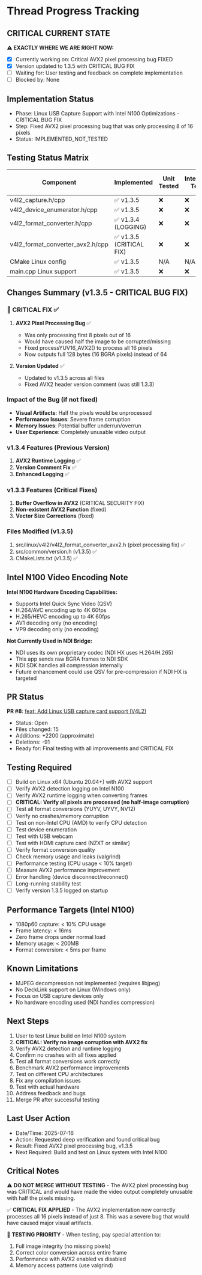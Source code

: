 # Thread Progress Tracking

## CRITICAL CURRENT STATE
**⚠️ EXACTLY WHERE WE ARE RIGHT NOW:**
- [x] Currently working on: Critical AVX2 pixel processing bug FIXED
- [x] Version updated to 1.3.5 with CRITICAL BUG FIX
- [ ] Waiting for: User testing and feedback on complete implementation
- [ ] Blocked by: None

## Implementation Status
- Phase: Linux USB Capture Support with Intel N100 Optimizations - CRITICAL BUG FIX
- Step: Fixed AVX2 pixel processing bug that was only processing 8 of 16 pixels
- Status: IMPLEMENTED_NOT_TESTED

## Testing Status Matrix
| Component | Implemented | Unit Tested | Integration Tested | Multi-Instance Tested | 
|-----------|------------|-------------|--------------------|----------------------|
| v4l2_capture.h/cpp | ✅ v1.3.5 | ❌ | ❌ | ❌ |
| v4l2_device_enumerator.h/cpp | ✅ v1.3.5 | ❌ | ❌ | ❌ |
| v4l2_format_converter.h/cpp | ✅ v1.3.4 (LOGGING) | ❌ | ❌ | ❌ |
| v4l2_format_converter_avx2.h/cpp | ✅ v1.3.5 (CRITICAL FIX) | ❌ | ❌ | ❌ |
| CMake Linux config | ✅ v1.3.5 | N/A | N/A | N/A |
| main.cpp Linux support | ✅ v1.3.5 | ❌ | ❌ | ❌ |

## Changes Summary (v1.3.5 - CRITICAL BUG FIX)

### 🚨 CRITICAL FIX ✅
1. **AVX2 Pixel Processing Bug** ✅
   - Was only processing first 8 pixels out of 16
   - Would have caused half the image to be corrupted/missing
   - Fixed processYUV16_AVX2() to process all 16 pixels
   - Now outputs full 128 bytes (16 BGRA pixels) instead of 64

2. **Version Updated** ✅
   - Updated to v1.3.5 across all files
   - Fixed AVX2 header version comment (was still 1.3.3)

### Impact of the Bug (if not fixed)
- **Visual Artifacts**: Half the pixels would be unprocessed
- **Performance Issues**: Severe frame corruption
- **Memory Issues**: Potential buffer underrun/overrun
- **User Experience**: Completely unusable video output

### v1.3.4 Features (Previous Version)
1. **AVX2 Runtime Logging** ✅
2. **Version Comment Fix** ✅
3. **Enhanced Logging** ✅

### v1.3.3 Features (Critical Fixes)
1. **Buffer Overflow in AVX2** (CRITICAL SECURITY FIX)
2. **Non-existent AVX2 Function** (fixed)
3. **Vector Size Corrections** (fixed)

### Files Modified (v1.3.5)
1. src/linux/v4l2/v4l2_format_converter_avx2.h (pixel processing fix) ✅
2. src/common/version.h (v1.3.5) ✅
3. CMakeLists.txt (v1.3.5) ✅

## Intel N100 Video Encoding Note
**Intel N100 Hardware Encoding Capabilities:**
- Supports Intel Quick Sync Video (QSV)
- H.264/AVC encoding up to 4K 60fps
- H.265/HEVC encoding up to 4K 60fps
- AV1 decoding only (no encoding)
- VP9 decoding only (no encoding)

**Not Currently Used in NDI Bridge:**
- NDI uses its own proprietary codec (NDI HX uses H.264/H.265)
- This app sends raw BGRA frames to NDI SDK
- NDI SDK handles all compression internally
- Future enhancement could use QSV for pre-compression if NDI HX is targeted

## PR Status
**PR #8**: [feat: Add Linux USB capture card support (V4L2)](https://github.com/zbynekdrlik/ndi-bridge/pull/8)
- Status: Open
- Files changed: 15
- Additions: +2200 (approximate)
- Deletions: -91
- Ready for: Final testing with all improvements and CRITICAL FIX

## Testing Required
- [ ] Build on Linux x64 (Ubuntu 20.04+) with AVX2 support
- [ ] Verify AVX2 detection logging on Intel N100
- [ ] Verify AVX2 runtime logging when converting frames
- [ ] **CRITICAL: Verify all pixels are processed (no half-image corruption)**
- [ ] Test all format conversions (YUYV, UYVY, NV12)
- [ ] Verify no crashes/memory corruption
- [ ] Test on non-Intel CPU (AMD) to verify CPU detection
- [ ] Test device enumeration
- [ ] Test with USB webcam
- [ ] Test with HDMI capture card (NZXT or similar)
- [ ] Verify format conversion quality
- [ ] Check memory usage and leaks (valgrind)
- [ ] Performance testing (CPU usage < 10% target)
- [ ] Measure AVX2 performance improvement
- [ ] Error handling (device disconnect/reconnect)
- [ ] Long-running stability test
- [ ] Verify version 1.3.5 logged on startup

## Performance Targets (Intel N100)
- 1080p60 capture: < 10% CPU usage
- Frame latency: < 16ms
- Zero frame drops under normal load
- Memory usage: < 200MB
- Format conversion: < 5ms per frame

## Known Limitations
- MJPEG decompression not implemented (requires libjpeg)
- No DeckLink support on Linux (Windows only)
- Focus on USB capture devices only
- No hardware encoding used (NDI handles compression)

## Next Steps
1. User to test Linux build on Intel N100 system
2. **CRITICAL: Verify no image corruption with AVX2 fix**
3. Verify AVX2 detection and runtime logging
4. Confirm no crashes with all fixes applied
5. Test all format conversions work correctly
6. Benchmark AVX2 performance improvements
7. Test on different CPU architectures
8. Fix any compilation issues
9. Test with actual hardware
10. Address feedback and bugs
11. Merge PR after successful testing

## Last User Action
- Date/Time: 2025-07-16
- Action: Requested deep verification and found critical bug
- Result: Fixed AVX2 pixel processing bug, v1.3.5
- Next Required: Build and test on Linux system with Intel N100

## Critical Notes
⚠️ **DO NOT MERGE WITHOUT TESTING** - The AVX2 pixel processing bug was CRITICAL and would have made the video output completely unusable with half the pixels missing.

✅ **CRITICAL FIX APPLIED** - The AVX2 implementation now correctly processes all 16 pixels instead of just 8. This was a severe bug that would have caused major visual artifacts.

🚨 **TESTING PRIORITY** - When testing, pay special attention to:
1. Full image integrity (no missing pixels)
2. Correct color conversion across entire frame
3. Performance with AVX2 enabled vs disabled
4. Memory access patterns (use valgrind)
